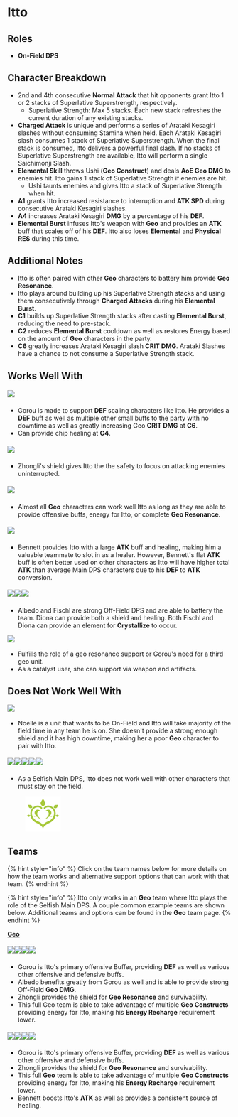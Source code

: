 # Itto

## **Roles**

* **On-Field DPS**

## **Character Breakdown**

* 2nd and 4th consecutive **Normal Attack** that hit opponents grant Itto 1 or 2 stacks of Superlative Superstrength, respectively.
  * Superlative Strength: Max 5 stacks. Each new stack refreshes the current duration of any existing stacks.
* **Charged Attack** is unique and performs a series of Arataki Kesagiri slashes without consuming Stamina when held. Each Arataki Kesagiri slash consumes 1 stack of Superlative Superstrength. When the final stack is consumed, Itto delivers a powerful final slash. If no stacks of Superlative Superstrength are available, Itto will perform a single Saichimonji Slash.
* **Elemental Skill** throws Ushi (**Geo Construct**) and deals **AoE Geo DMG** to enemies hit. Itto gains 1 stack of Superlative Strength if enemies are hit.
  * Ushi taunts enemies and gives Itto a stack of Superlative Strength when hit.
* **A1** grants Itto increased resistance to interruption and **ATK SPD** during consecutive Arataki Kesagiri slashes.
* **A4** increases Arataki Kesagiri **DMG** by a percentage of his **DEF**.
* **Elemental Burst** infuses Itto's weapon with **Geo** and provides an **ATK** buff that scales off of his **DEF**. Itto also loses **Elemental** and **Physical RES** during this time.

## **Additional Notes**

* Itto is often paired with other **Geo** characters to battery him provide **Geo Resonance**.
* Itto plays around building up his Superlative Strength stacks and using them consecutively through **Charged Attacks** during his **Elemental Burst**.
* **C1** builds up Superlative Strength stacks after casting **Elemental Burst**, reducing the need to pre-stack.
* **C2** reduces **Elemental Burst** cooldown as well as restores Energy based on the amount of **Geo** characters in the party.
* **C6** greatly increases Arataki Kesagiri slash **CRIT DMG**. Arataki Slashes have a chance to not consume a Superlative Strength stack.

## Works Well With

#### ![](../../.gitbook/assets/ui\_avataricon\_gorou.png)

* Gorou is made to support **DEF** scaling characters like Itto. He provides a **DEF** buff as well as multiple other small buffs to the party with no downtime as well as greatly increasing Geo **CRIT DMG** at **C6**.
* Can provide chip healing at **C4**.

#### ![](../../.gitbook/assets/ui\_avataricon\_zhongli.png)

* Zhongli's shield gives Itto the the safety to focus on attacking enemies uninterrupted.

#### ![](../../.gitbook/assets/ui\_icon\_geo.webp)

* Almost all **Geo** characters can work well Itto as long as they are able to provide offensive buffs, energy for Itto, or complete **Geo Resonance**.

#### ![](../../.gitbook/assets/ui\_avataricon\_bennett.png)

* Bennett provides Itto with a large **ATK** buff and healing, making him a valuable teammate to slot in as a healer. However, Bennett's flat **ATK** buff is often better used on other characters as Itto will have higher total **ATK** than average Main DPS characters due to his **DEF** to **ATK** conversion.

#### ![](../../.gitbook/assets/ui\_avataricon\_albedo.png)![](../../.gitbook/assets/ui\_avataricon\_fischl.png)![](../../.gitbook/assets/ui\_avataricon\_diona.png)

* Albedo and Fischl are strong Off-Field DPS and are able to battery the team. Diona can provide both a shield and healing. Both Fischl and Diona can provide an element for **Crystallize** to occur.

![](../../.gitbook/assets/ui\_avataricon\_ningguang.png)

* Fulfills the role of a geo resonance support or Gorou's need for a third geo unit.
* As a catalyst user, she can support via weapon and artifacts.

## Does Not Work Well With



![](../../.gitbook/assets/ui\_avataricon\_noelle.png)

* Noelle is a unit that wants to be On-Field and Itto will take majority of the field time in any team he is on. She doesn't provide a strong enough shield and it has high downtime, making her a poor **Geo** character to pair with Itto.

#### ![](../../.gitbook/assets/ui\_avataricon\_hutao.png)![](../../.gitbook/assets/ui\_avataricon\_tartaglia.png)![](../../.gitbook/assets/ui\_avataricon\_keqing.png)![](../../.gitbook/assets/ui\_avataricon\_xiao.png)![](../../.gitbook/assets/ui\_avataricon\_eula.png)

* As a Selfish Main DPS, Itto does not work well with other characters that must stay on the field.

<figure><img src="../../.gitbook/assets/ui_icon_dendro.webp" alt=""><figcaption></figcaption></figure>

## **Teams**

{% hint style="info" %}
Click on the team names below for more details on how the team works and alternative support options that can work with that team.
{% endhint %}

{% hint style="info" %}
Itto only works in an **Geo** team where Itto plays the role of the Selfish Main DPS. A couple common example teams are shown below. Additional teams and options can be found in the **Geo** team page.
{% endhint %}

[**Geo**](../../teams/geo.md)

#### ![](../../.gitbook/assets/ui\_avataricon\_itto.png)![](../../.gitbook/assets/ui\_avataricon\_gorou.png)![](../../.gitbook/assets/ui\_avataricon\_albedo.png)![](../../.gitbook/assets/ui\_avataricon\_zhongli.png)

* Gorou is Itto's primary offensive Buffer, providing **DEF** as well as various other offensive and defensive buffs.
* Albedo benefits greatly from Gorou as well and is able to provide strong Off-Field **Geo DMG**.
* Zhongli provides the shield for **Geo Resonance** and survivability.
* This full Geo team is able to take advantage of multiple **Geo Constructs** providing energy for Itto, making his **Energy Recharge** requirement lower.

#### ![](../../.gitbook/assets/ui\_avataricon\_itto.png)![](../../.gitbook/assets/ui\_avataricon\_gorou.png)![](../../.gitbook/assets/ui\_avataricon\_zhongli.png)![](../../.gitbook/assets/ui\_avataricon\_bennett.png)

* Gorou is Itto's primary offensive Buffer, providing **DEF** as well as various other offensive and defensive buffs.
* Zhongli provides the shield for **Geo Resonance** and survivability.
* This full **Geo** team is able to take advantage of multiple **Geo Constructs** providing energy for Itto, making his **Energy Recharge** requirement lower.
* Bennett boosts Itto's **ATK** as well as provides a consistent source of healing.

